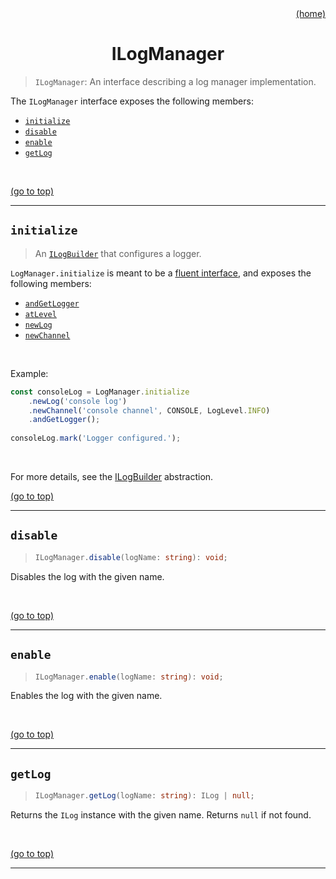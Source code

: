 <div id="top" align="right"><a href="https://github.com/auturge/logger#top">(home)</a></div>

<h1 align="center">ILogManager</h1>

> `ILogManager`: An interface describing a log manager implementation.

The `ILogManager` interface exposes the following members:

- [`initialize`](#initialize)
- [`disable`](#disable)
- [`enable`](#enable)
- [`getLog`](#getLog)

<br>

<a href="#top">(go to top)</a>

----

## `initialize` ##

> An [`ILogBuilder`][iLogBuilder] that configures a logger.

`LogManager.initialize` is meant to be a [fluent interface][fluent-interface], and exposes the following members:

- [`andGetLogger`][andGetLogger]
- [`atLevel`][atLevel]
- [`newLog`][newLog]
- [`newChannel`][newChannel]

<br>

Example:

```javascript
const consoleLog = LogManager.initialize
    .newLog('console log')
    .newChannel('console channel', CONSOLE, LogLevel.INFO)
    .andGetLogger();
    
consoleLog.mark('Logger configured.');
```

<br>

For more details, see the [ILogBuilder][iLogBuilder] abstraction.

<a href="#top">(go to top)</a>

----

## `disable` ##

> ```typescript
> ILogManager.disable(logName: string): void;
> ```

Disables the log with the given name.

<br>

<a href="#top">(go to top)</a>

----

## `enable` ##

> ```typescript
> ILogManager.enable(logName: string): void;
> ```

Enables the log with the given name.

<br>

<a href="#top">(go to top)</a>

----

## `getLog` ##

> ```typescript
> ILogManager.getLog(logName: string): ILog | null;
> ```

Returns the `ILog` instance with the given name.
Returns `null` if not found.

<br>

<a href="#top">(go to top)</a>

----

[fluent-interface]: https://martinfowler.com/bliki/FluentInterface.html

[iLogBuilder]: iLogBuilder.md#top
[andGetLogger]: iLogBuilder.md#andgetlogger
[atLevel]: iLogBuilder.md#atlevel
[newLog]: iLogBuilder.md#newlog
[newChannel]: iLogBuilder.md#newchannel
